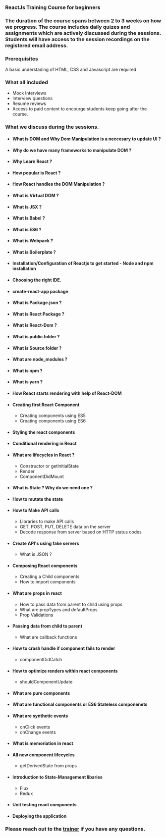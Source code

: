 
### ReactJs Training Course for beginners 

### The duration of the course spans between 2 to 3 weeks on how we progress. The course includes daily quizes and assignments which are actively discussed during the sessions. Students will have access to the session recordings on the registered email address.

### Prerequisites 
A basic understading of HTML, CSS and Javascript are required 


### What all included

- Mock Interviews
- Interview questions
- Resume reviews
- Access to paid content to encourge students keep going after the course. 

### What we discuss during the sessions. 

- #### What is DOM and Why Dom Manipulation is a neccesary to update UI ?
- #### Why do we have many frameworks to manipulate DOM ?
- #### Why Learn React ?
- #### How popular is React ?
- #### How React handles the DOM Manipulation ?
- #### What is Virtual DOM ?
- #### What is JSX ?
- #### What is Babel ?
- #### What is ES6 ?
- #### What is Webpack ?
- #### What is Boilerplate ?

- #### Installation/Configuration of Reactjs to get started - Node and npm installation
- #### Choosing the right IDE.
- #### create-react-app package
- #### What is Package.json ?
- #### What is React Package ?
- #### What is React-Dom ?
- #### What is public folder ?
- #### What is Source folder ?
- #### What are node_modules ?
- #### What is npm ?
- #### What is yarn ?
- #### How React starts rendering with help of React-DOM
- #### Creating first React Component
    - Creating components using ES5
    - Creating components using ES6
- #### Styling the react components
- #### Conditional rendering in React
- #### What are lifecycles in React ?
    - Constructor or getInitialState
    - Render
    - ComponentDidMount
- #### What is State ? Why do we need one ?
- #### How to mutate the state
- #### How to Make API calls
    - Libraries to make API calls
    - GET, POST, PUT, DELETE data on the server
    - Decode response from server based on HTTP status codes
- #### Create API's using fake servers
    - What is JSON ?
- #### Composing React components 
    - Creating a Child components
    - How to import components 
- #### What are props in react
    - How to pass data from parent to child using props
    - What are propTypes and defaultProps
    - Prop Validations
- #### Passing data from child to parent
    - What are callback functions
- #### How to crash handle if component fails to render
    - componentDidCatch
- #### How to optimize renders within react components
    - shouldComponentUpdate
- #### What are pure components
- ####  What are functional components or ES6 Stateless componenets
- #### What are synthetic events
    - onClick events
    - onChange events
- #### What is memoriation in react
- #### All new component lifecycles
    - getDerivedState from props
- #### Introduction to State-Management libaries
    - Flux
    - Redux
- #### Unit testing react components
- #### Deploying the application

### Please reach out to the [trainer](aksharnow@gmail.com) if you have any questions. 
